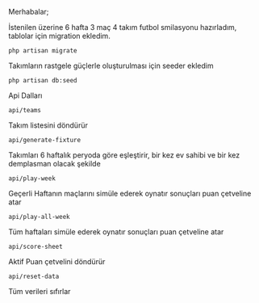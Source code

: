 Merhabalar;

İstenilen üzerine 6 hafta 3 maç 4 takım futbol smilasyonu hazırladım, tablolar için migration ekledim.

```
php artisan migrate
```

Takımların rastgele güçlerle oluşturulması için seeder ekledim

```
php artisan db:seed
```

Api Dalları

```
api/teams
```
Takım listesini döndürür

```
api/generate-fixture
```
Takımları 6 haftalık peryoda göre eşleştirir, bir kez ev sahibi ve bir kez demplasman olacak şekilde 

```
api/play-week
```
Geçerli Haftanın maçlarını simüle ederek oynatır sonuçları puan çetveline atar  

```
api/play-all-week
```
Tüm haftaları simüle ederek oynatır sonuçları puan çetveline atar

```
api/score-sheet
```
Aktif Puan çetvelini döndürür

```
api/reset-data
```
Tüm verileri sıfırlar
